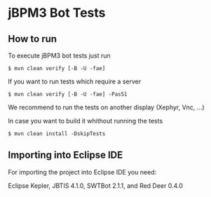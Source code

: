 # jBPM3 Bot Tests

## How to run

To execute jBPM3 bot tests just run 

    $ mvn clean verify [-B -U -fae]

If you want to run tests which require a server 

    $ mvn clean verify [-B -U -fae] -Pas51

We recommend to run the tests on another display (Xephyr, Vnc, ...)

In case you want to build it whithout running the tests

    $ mvn clean install -DskipTests

## Importing into Eclipse IDE

For importing the project into Eclipse IDE you need:

Eclipse Kepler, JBTIS 4.1.0, SWTBot 2.1.1, and Red Deer 0.4.0
